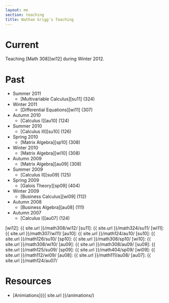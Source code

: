 ```yaml
---
layout: me
section: teaching
title: Nathan Grigg's Teaching
---
```


# Current

Teaching [Math 308][wi12] during Winter 2012.

# Past

- Summer 2011
	- [Multivariable Calculus][su11] (324)
- Winter 2011
	- [Differential Equations][wi11] (307)
- Autumn 2010
	- [Calculus I][au10] (124)
- Summer 2010
	- [Calculus III][su10] (126)
- Spring 2010
	- [Matrix Algebra][sp10] (308)
- Winter 2010
	- [Matrix Algebra][wi10] (308)
- Autumn 2009
	- [Matrix Algebra][au09] (308)
- Summer 2009
	- [Calculus II][su09] (125)
- Spring 2009
	- [Galois Theory][sp09] (404)
- Winter 2009
	- [Business Calculus][wi09] (112)
- Autumn 2008
	- [Business Algebra][au08] (111)
- Autumn 2007
	- [Calculus I][au07] (124)

[wi12]: {{ site.url }}/math308/wi12/
[su11]: {{ site.url }}/math324/su11/
[wi11]: {{ site.url }}/math307/wi11/
[au10]: {{ site.url }}/math124/au10/
[su10]: {{ site.url }}/math126/su10/
[sp10]: {{ site.url }}/math308/sp10/
[wi10]: {{ site.url }}/math308/wi10/
[au09]: {{ site.url }}/math308/au09/
[su09]: {{ site.url }}/math125/su09/
[sp09]: {{ site.url }}/math404/sp09/
[wi09]: {{ site.url }}/math112/wi09/
[au08]: {{ site.url }}/math111/au08/
[au07]: {{ site.url }}/math124/au07/

# Resources

- [Animiations]({{ site.url }}/animations/)
